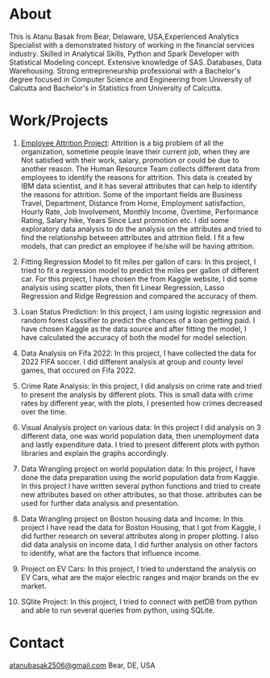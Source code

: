 About
===================================================================================================

This is Atanu Basak from Bear, Delaware, USA,Experienced Analytics Specialist with a demonstrated history of working in the financial services industry. Skilled in Analytical Skills, Python and Spark Developer with Statistical Modeling concept. Extensive knowledge of SAS. Databases, Data Warehousing. Strong entrepreneurship professional with a Bachelor's degree focused in Computer Science and Engineering from University of Calcutta and Bachelor's in Statistics from University of Calcutta.

Work/Projects
====================================================================================================

1. [Employee Attrition Project](https://github.com/atanubasak2506/Data_Mining/tree/main/Employee%20Attrition%20Analysis): Attrition is a big problem of all the organization, sometime
people leave their current job, when they are Not satisfied with their work, salary,
promotion or could be due to another reason. The Human Resource Team collects
different data from employees to identify the reasons for attrition. This data is created by
IBM data scientist, and it has several attributes that can help to identify the reasons for
attrition. Some of the important fields are Business Travel, Department, Distance from
Home, Employment satisfaction, Hourly Rate, Job Involvement, Monthly Income,
Overtime, Performance Rating, Salary hike, Years Since Last promotion etc.
I did some exploratory data analysis to do the analysis on the attributes and tried to find
the relationship between attributes and attrition field. I fit a few models, that can predict an
employee if he/she will be having attrition.



3. Fitting Regression Model to fit miles per gallon of cars: In this project, I tried to fit a
regression model to predict the miles per gallon of different car. For this project, I have
chosen the from Kaggle website, I did some analysis using scatter plots, then fit Linear
Regression, Lasso Regression and Ridge Regression and compared the accuracy of them.
4. Loan Status Prediction: In this project, I am using logistic regression and random forest
classifier to predict the chances of a loan getting paid. I have chosen Kaggle as the data
source and after fitting the model, I have calculated the accuracy of both the model for
model selection.
5. Data Analysis on Fifa 2022: In this project, I have collected the data for 2022 FIFA
soccer. I did different analysis at group and county level games, that occured on Fifa 2022.
6. Crime Rate Analysis: In this project, I did analysis on crime rate and tried to present the
analysis by different plots. This is small data with crime rates by different year, with the
plots, I presented how crimes decreased over the time.
7. Visual Analysis project on various data: In this project I did analysis on 3 different
data, one was world population data, then unemployment data and lastly expenditure
data. I tried to present different plots with python libraries and explain the graphs
accordingly.
8. Data Wrangling project on world population data: In this project, I have done the data
preparation using the world population data from Kaggle. In this project I have written
several python functions and tried to create new attributes based on other attributes, so
that those. attributes can be used for further data analysis and presentation.
9. Data Wrangling project on Boston housing data and Income: In this project I have
read the data for Boston Housing, that I got from Kaggle, I did further research on several
attributes along in proper plotting. I also did data analysis on income data, I did further
analysis on other factors to identify, what are the factors that influence income.
10. Project on EV Cars: In this project, I tried to understand the analysis on EV Cars, what
are the major electric ranges and major brands on the ev market.
11. SQlite Project: In this project, I tried to connect with petDB from python and able to
run several queries from python, using SQLite.

Contact
=====================================================================================================
atanubasak2506@gmail.com
Bear, DE, USA
